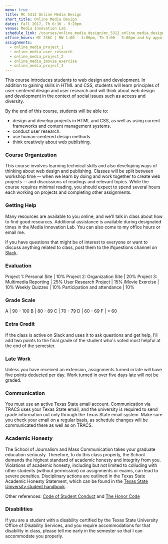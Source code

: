```yaml
---
menu: true
title: MC 5312 Online Media Design
short_title: Online Media Design
dates: Fall 2017, Th 6:30 - 9:20pm
venue: Media Innovation Lab
schedule_link: /courses/online_media_design/mc_5312_online_media_design_schedule_fall2017.html
office_hours: MC 236C | MW 1:00 - 3:00pm, Th 3:00 - 5:00pm and by appointment
assignments:
  - online_media_project_1
  - online_media_user_research
  - online_media_project_2
  - online_media_imovie_exercise
  - online_media_project_3
---
```


This course introduces students to web design and development. In addition to gaining skills in HTML and CSS, students will learn principles of user-centered design and user research and will think about web design and development in the context of social issues such as access and diversity.

By the end of this course, students will be able to:

- design and develop projects in HTML and CSS, as well as using current frameworks and content management systems.
- conduct user research.
- use human-centered design methods.
- think creatively about web publishing.

### Course Organization

This course involves learning technical skills and also developing ways of thinking about web design and publishing. Classes will be split between workshop time -- when we learn by doing and work together to create web projects -- and discussions of readings and relevant topics. While the course requires minimal reading, you should expect to spend several hours each working on projects and completing other assignments.

### Getting Help

Many resources are available to you online, and we'll talk in class about how to find good resources. Additional assistance is available during designated times in the Media Innovation Lab. You can also come to my office hours or email me.

If you have questions that might be of interest to everyone or want to discuss anything related to class, post them to the #questions channel on  [Slack](https://mc5312fall2017.slack.com).

### Evaluation

Project 1: Personal Site | 10%
Project 2: Organization Site | 20%
Project 3: Multimedia Reporting | 25%
User Research Project | 15%
iMovie Exercise | 10%
Weekly Quizzes | 10%
Participation and attendance | 10%

### Grade Scale

A | 90 - 100
B | 80 - 89
C | 70 - 79
D | 60 - 69
F | < 60

### Extra Credit

If the class is active on Slack and uses it to ask questions and get help, I'll add two points to the final grade of the student who's voted most helpful at the end of the semester.

### Late Work

Unless you have received an extension, assignments turned in late will have five points deducted per day. Work turned in over five days late will not be graded.

### Communication

You must use an active Texas State email account. Communication via TRACS uses your Texas State email, and the university is required to send grade information out only through the Texas State email system. Make sure you check your email on a regular basis, as schedule changes will be communicated there as well as on TRACS.

### Academic Honesty

The School of Journalism and Mass Communication takes your graduate education seriously. Therefore, to do this class properly, the School demands the highest standard of academic honesty and integrity from you. Violations of academic honesty, including but not limited to colluding with other students (without permission) on assignments or exams, can lead to severe penalties. Disciplinary actions are outlined in the Texas State Academic Honesty Statement, which can be found in the [Texas State University student handbook](http://www.dos.txstate.edu/handbook.html).

Other references: [Code of Student Conduct](http://www.dos.txstate.edu/handbook/rules/cosc.html) and [The Honor Code](http://www.txstate.edu/honorcodecouncil/Academic-Integrity.html)

### Disabilities

If you are a student with a disability certified by the Texas State University Office of Disability Services, and you require accommodations for that disability in class, please tell me early in the semester so that I can accommodate you properly.
